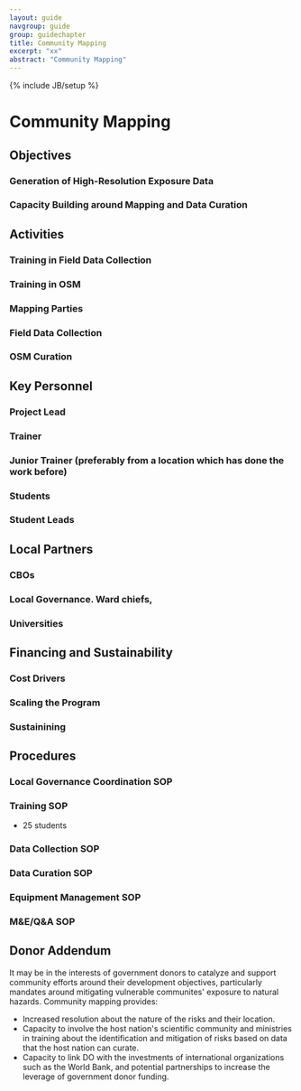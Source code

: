 ```yaml
---
layout: guide
navgroup: guide
group: guidechapter
title: Community Mapping
excerpt: "xx"
abstract: "Community Mapping"
---
```

{% include JB/setup %}

# Community Mapping

## Objectives

### Generation of High-Resolution Exposure Data
### Capacity Building around Mapping and Data Curation

## Activities

### Training in Field Data Collection
### Training in OSM
### Mapping Parties
### Field Data Collection
### OSM Curation

## Key Personnel

### Project Lead
### Trainer
### Junior Trainer (preferably from a location which has done the work before)
### Students
### Student Leads

## Local Partners

### CBOs
### Local Governance. Ward chiefs, 
### Universities

## Financing and Sustainability

### Cost Drivers
### Scaling the Program
### Sustainining

## Procedures

### Local Governance Coordination SOP
### Training SOP
* 25 students

### Data Collection SOP
### Data Curation SOP
### Equipment Management SOP
### M&E/Q&A SOP

## Donor Addendum
It may be in the interests of government donors to catalyze and support community efforts around their development objectives, particularly mandates around mitigating vulnerable communites' exposure to natural hazards. Community mapping provides:

* Increased resolution about the nature of the risks and their location.
* Capacity to involve the host nation's scientific community and ministries in training about the identification and mitigation of risks based on data that the host nation can curate.
* Capacity to link DO with the investments of international organizations such as the World Bank, and potential partnerships to increase the leverage of government donor funding.

